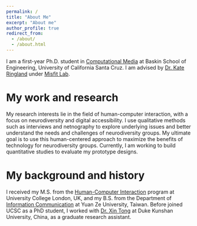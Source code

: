 ```yaml
---
permalink: /
title: "About Me"
excerpt: "About me"
author_profile: true
redirect_from:
  - /about/
  - /about.html
---
```


I am a first-year Ph.D. student in [Computational Media](https://engineering.ucsc.edu/departments/computational-media/) at Baskin School of Engineering, University of California Santa Cruz. I am advised by [Dr. Kate Ringland](https://kateringland.com/) under [Misfit Lab](https://www.misfit-lab.com/).

My work and research
======
 My research interests lie in the field of human-computer interaction, with a focus on neurodiversity and digital accessibility. I use qualitative methods such as interviews and netnography to explore underlying issues and better understand the needs and challenges of neurodiversity groups. My ultimate goal is to use this human-centered approach to maximize the benefits of technology for neurodiversity groups. Currently, I am working to build quantitative studies to evaluate my prototype designs.


My background and history
======
I received my M.S. from the [Human-Computer Interaction](https://uclic.ucl.ac.uk/) program at University College London, UK, and my B.S. from the Department of [Information Communication](http://www.infocom.yzu.edu.tw/index.php/en/information-2) at Yuan Ze University, Taiwan. Before joined UCSC as a PhD student, I worked with [Dr. Xin Tong](https://scholars.duke.edu/person/xin.tong) at Duke Kunshan University, China, as a graduate research assistant.
